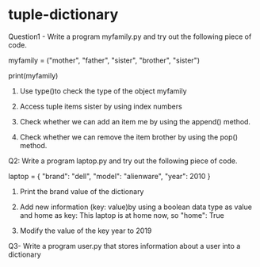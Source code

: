 # tuple-dictionary
Question1 - Write a program myfamily.py and try out the following piece of code. 

myfamily = ("mother", "father", "sister", "brother", "sister") 

print(myfamily) 

1. Use type()to check the type of the object myfamily 

2. Access tuple items sister by using index numbers 

3. Check whether we can add an item me by using the append() method.

4. Check whether we can remove the item brother by using the pop() method.

Q2: Write a program laptop.py and try out the following piece of code.

laptop = { "brand": "dell", "model": "alienware", "year": 2010 }

1. Print the brand value of the dictionary 

2. Add new information (key: value)by using a boolean data type as value and home as key: This laptop is at home now, so "home": True

3. Modify the value of the key year to 2019

Q3- Write a program user.py that stores information about a user into a dictionary
